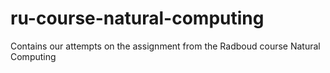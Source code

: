 # ru-course-natural-computing
Contains our attempts on the assignment from the Radboud course Natural Computing
